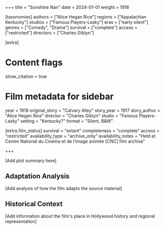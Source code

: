 +++
title = "Sunshine Nan"
date = 2024-01-01
weight = 1918

[taxonomies]
authors = ["Alice Hegan Rice"]
regions = ["Appalachian Kentucky"]
studios = ["Famous Players-Lasky"]
eras = ["early silent"]
genres = ["Comedy", "Drama"]
survival = ["complete"]
access = ["restricted"]
directors = ["Charles Giblyn"]

[extra]
# Content flags
show_citation = true

# Film metadata for sidebar
year = 1918
original_story = "Calvary Alley"
story_year = 1917
story_author = "Alice Hegan Rice"
director = "Charles Giblyn"
studio = "Famous Players-Lasky"
setting = "Kentucky?"
format = "Silent, B&W"

[extra.film_status]
survival = "extant"
completeness = "complete"
access = "restricted" 
availability_type = "archive_only"
availability_notes = "Held at Centre National du Cinéma et de l’image animée [CNC] film archive"

+++

[Add plot summary here]

## Adaptation Analysis

[Add analysis of how the film adapts the source material]

## Historical Context

[Add information about the film's place in Hollywood history and regional representation]
